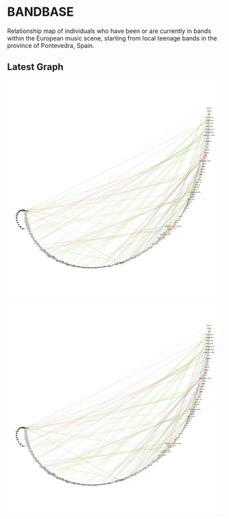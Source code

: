 # BANDBASE
Relationship map of individuals who have been or are currently in bands within the European music scene, starting from local teenage bands in the province of Pontevedra, Spain.

## Latest Graph
![Graph](./img/graph1.png)
<img src = "./img/graph1.png" style = "width= 50px">
